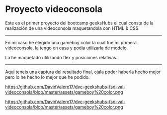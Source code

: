 # Proyecto videoconsola

Este es el primer proyecto del bootcamp geeksHubs el cual consta de la realización de una videoconsola maquetandola con HTML & CSS.

-----------

En mi caso he elegido una gameboy color la cual fué mi primera videoconsola, la tengo en casa y podia utilizarla de modelo.

La he maquetado utilizando flex y posiciones relativas. 

-----------

Aqui teneis una captura del resultado final, ojala poder haberla hecho mejor pero lo he hecho lo mejor que he podido.

https://github.com/DavidValero17/dvc-geekshubs-fsd-val-videoconsola/blob/master/assets/gameboy%20color.png

https://github.com/DavidValero17/dvc-geekshubs-fsd-val-videoconsola/blob/master/assets/gameboy%20color.png
